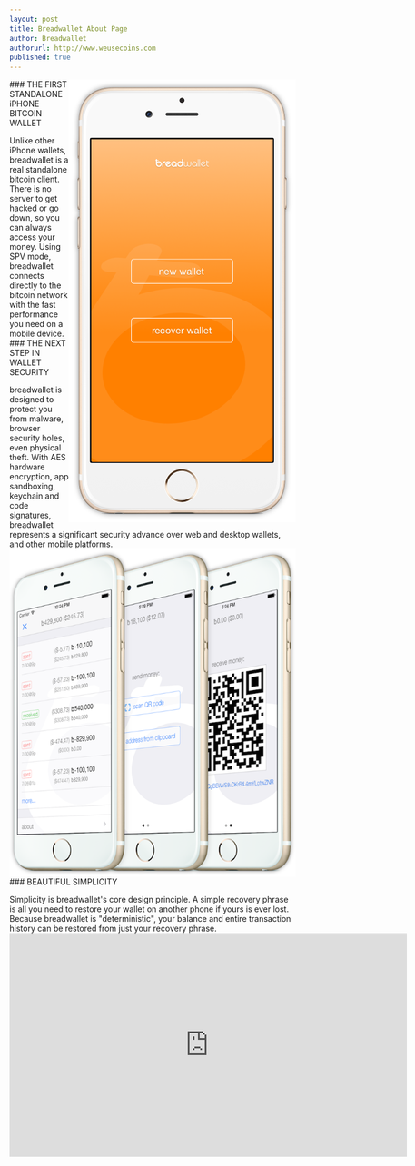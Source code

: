 ```yaml
---
layout: post
title: Breadwallet About Page
author: Breadwallet
authorurl: http://www.weusecoins.com
published: true
---
```


<img src="/images/breadwallet.png" alt="Breadwallet" align="right">### THE FIRST STANDALONE iPHONE BITCOIN WALLET
<p>Unlike other iPhone wallets, breadwallet is a real standalone bitcoin client. There is no server to get hacked or go down, so you can always access your money. Using SPV mode, breadwallet connects directly to the bitcoin network with the fast performance you need on a mobile device.
### THE NEXT STEP IN WALLET SECURITY
<p>breadwallet is designed to protect you from malware, browser security holes, even physical theft. With AES hardware encryption, app sandboxing, keychain and code signatures, breadwallet represents a significant security advance over web and desktop wallets, and other mobile platforms.
<img src="/images/breadwallet-demo.png" alt="Breadwallet demo" align="center">
### BEAUTIFUL SIMPLICITY
<p>Simplicity is breadwallet's core design principle. A simple recovery phrase is all you need to restore your wallet on another phone if yours is ever lost. Because breadwallet is "deterministic", your balance and entire transaction history can be restored from just your recovery phrase.
<iframe width="700" height="394" src="https://www.youtube.com/embed/OQFpUduwCUM" frameborder="0" allowfullscreen></iframe>